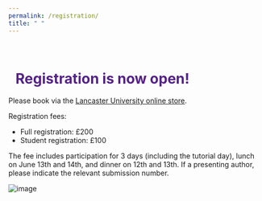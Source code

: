 ```yaml
---
permalink: /registration/
title: " "
---
```


<html>
<head>
<meta name="viewport" content="width=device-width, initial-scale=1">
<script src="https://kit.fontawesome.com/a076d05399.js" crossorigin="anonymous"></script>
</head>
<body>
<br>

<h1 style="color:#528;">&ensp;Registration is now open!</h1>

Please book via the <a href="https://online-payments.lancaster-university.co.uk/product-catalogue/events/science-and-technology-fst/school-of-computing-and-communications/healtac-2024-conference">Lancaster University online store</a>.
<p></p>
Registration fees:
<ul>
  <li>Full registration: £200</li>
  <li>Student registration: £100</li>
</ul>
<p>The fee includes participation for 3 days (including the tutorial day), lunch on June 13th and 14th, and dinner on 12th and 13th. If a presenting author, please indicate the relevant submission number.
  
![image](https://github.com/healtac2024/healtac2024.github.io/assets/7965626/b71bced2-0797-45bb-bea1-391ba34ef272)
</p>
</body>
</html>
